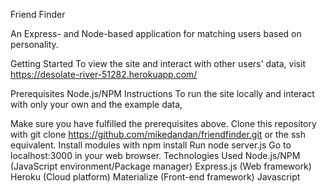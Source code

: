 Friend Finder

An Express- and Node-based application for matching users based on personality. 

Getting Started
To view the site and interact with other users' data, visit https://desolate-river-51282.herokuapp.com/

Prerequisites
Node.js/NPM
Instructions
To run the site locally and interact with only your own and the example data,

Make sure you have fulfilled the prerequisites above.
Clone this repository with git clone https://github.com/mikedandan/friendfinder.git or the ssh equivalent.
Install modules with npm install
Run node server.js
Go to localhost:3000 in your web browser.
Technologies Used
Node.js/NPM (JavaScript environment/Package manager)
Express.js (Web framework)
Heroku (Cloud platform)
Materialize (Front-end framework)
Javascript

